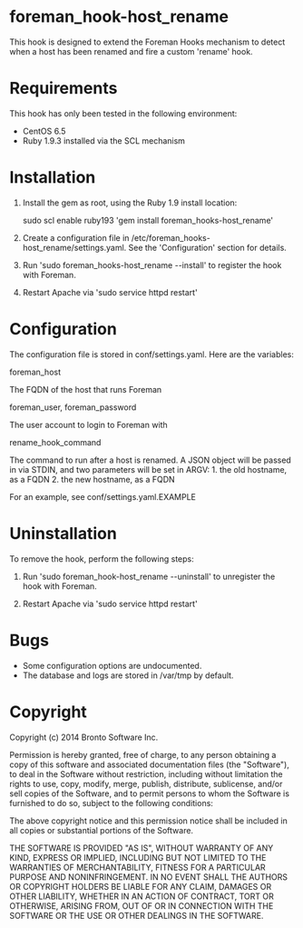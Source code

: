 foreman_hook-host_rename
===================

This hook is designed to extend the Foreman Hooks mechanism to detect when a host 
has been renamed and fire a custom 'rename' hook.

Requirements
============

This hook has only been tested in the following environment:

 * CentOS 6.5
 * Ruby 1.9.3 installed via the SCL mechanism

Installation
============

  1. Install the gem as root, using the Ruby 1.9 install location:
  
        sudo scl enable ruby193 'gem install foreman_hooks-host_rename'
  
  2. Create a configuration file in /etc/foreman_hooks-host_rename/settings.yaml.
     See the 'Configuration' section for details.
  
  3. Run 'sudo foreman_hooks-host_rename --install' to register the hook with
     Foreman.
  
  4. Restart Apache via 'sudo service httpd restart'

Configuration
=============

The configuration file is stored in conf/settings.yaml. Here are the variables:

foreman_host        

  The FQDN of the host that runs Foreman

foreman_user, foreman_password
  
  The user account to login to Foreman with

rename_hook_command

  The command to run after a host is renamed. A JSON object will be passed in via STDIN, and two parameters will be set in ARGV:
    1. the old hostname, as a FQDN
    2. the new hostname, as a FQDN

For an example, see conf/settings.yaml.EXAMPLE

Uninstallation
==============

To remove the hook, perform the following steps:

1. Run 'sudo foreman_hook-host_rename --uninstall' to unregister the hook with
   Foreman.

2. Restart Apache via 'sudo service httpd restart'

Bugs
====

 * Some configuration options are undocumented.
 * The database and logs are stored in /var/tmp by default.
   
Copyright
=========

Copyright (c) 2014 Bronto Software Inc.

Permission is hereby granted, free of charge, to any person obtaining a copy of
this software and associated documentation files (the "Software"), to deal in
the Software without restriction, including without limitation the rights to
use, copy, modify, merge, publish, distribute, sublicense, and/or sell copies of
the Software, and to permit persons to whom the Software is furnished to do so,
subject to the following conditions:

The above copyright notice and this permission notice shall be included in all
copies or substantial portions of the Software.

THE SOFTWARE IS PROVIDED "AS IS", WITHOUT WARRANTY OF ANY KIND, EXPRESS OR
IMPLIED, INCLUDING BUT NOT LIMITED TO THE WARRANTIES OF MERCHANTABILITY, FITNESS
FOR A PARTICULAR PURPOSE AND NONINFRINGEMENT. IN NO EVENT SHALL THE AUTHORS OR
COPYRIGHT HOLDERS BE LIABLE FOR ANY CLAIM, DAMAGES OR OTHER LIABILITY, WHETHER
IN AN ACTION OF CONTRACT, TORT OR OTHERWISE, ARISING FROM, OUT OF OR IN
CONNECTION WITH THE SOFTWARE OR THE USE OR OTHER DEALINGS IN THE SOFTWARE.
